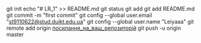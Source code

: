 
git init
echo "# LR_1" >> README.md 
git status
git add
git add README.md 
git commit -m "first commit" 
 git config --global user.email "st9110622@stud.duikt.edu.ua"
git config --global user.name "Leiyaaa"
git remote add origin [посилання_на_ваш_репозиторій](https://github.com/Leiyaaa/Repository-name-LR_1/edit/main/README.md)
git push -u origin master 
